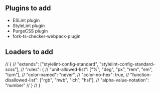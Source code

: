 ## Plugins to add

- ESLint plugin
- StyleLint plugin
- PurgeCSS plugin
- fork-ts-checker-webpack-plugin

## Loaders to add

// {
// "extends": ["stylelint-config-standard", "stylelint-config-standard-scss"],
// "rules": {
// "unit-allowed-list": ["%", "deg", "px", "rem", "em", "turn"],
// "color-named": "never",
// "color-no-hex": true,
// "function-disallowed-list": ["rgb", "hwb", "lch", "hsl"],
// "alpha-value-notation": "number"
// }
// }
